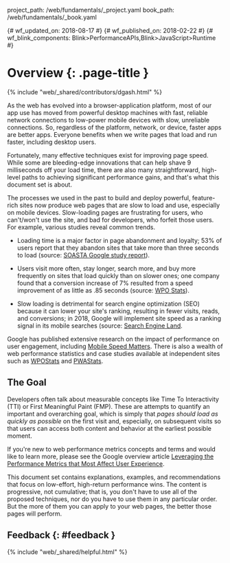 project_path: /web/fundamentals/_project.yaml
book_path: /web/fundamentals/_book.yaml

{# wf_updated_on: 2018-08-17 #}
{# wf_published_on: 2018-02-22 #}
{# wf_blink_components: Blink>PerformanceAPIs,Blink>JavaScript>Runtime #}

# Overview {: .page-title }

{% include "web/_shared/contributors/dgash.html" %}


As the web has evolved into a browser-application platform, most of our app use has moved from
powerful desktop machines with fast, reliable network connections to low-power mobile devices with
slow, unreliable connections. So, regardless of the platform, network, or device, faster apps are
better apps. Everyone benefits when we write pages that load and run faster, including desktop
users.

Fortunately, many effective techniques exist for improving page speed. While some are bleeding-edge
innovations that can help shave 9 milliseconds off your load time, there are also many
straightforward, high-level paths to achieving significant performance gains, and that's what this
document set is about.

The processes we used in the past to build and deploy powerful, feature-rich sites now produce web
pages that are slow to load and use, especially on mobile devices. Slow-loading pages are
frustrating for users, who can't/won't use the site, and bad for developers, who forfeit those
users. For example, various studies reveal common trends.

- Loading time is a major factor in page abandonment and loyalty; 53% of users report that they
abandon sites that take more than three seconds to load (source:
[SOASTA Google study report](https://soasta.com/blog/google-mobile-web-performance-study/)).

- Users visit more often, stay longer, search more, and buy more frequently on sites that load
quickly than on slower ones; one company found that a conversion increase of 7% resulted from a
speed improvement of as little as .85 seconds (source: [WPO Stats](https://wpostats.com/)).

- Slow loading is detrimental for search engine optimization (SEO) because it can lower your site's
ranking, resulting in fewer visits, reads, and conversions; in 2018, Google will implement site speed
as a ranking signal in its mobile searches (source:
[Search Engine Land](https://searchengineland.com/google-speed-update-page-speed-will-become-ranking-factor-mobile-search-289904).

Google has published extensive research on the impact of performance on user engagement, including
[Mobile Speed Matters](https://www.doubleclickbygoogle.com/articles/mobile-speed-matters/).
There is also a wealth of web performance statistics and case studies available at independent sites such as
[WPOStats](https://wpostats.com)
and
[PWAStats](https://www.pwastats.com).

## The Goal

Developers often talk about measurable concepts like Time To Interactivity (TTI) or First Meaningful
Paint (FMP). These are attempts to quantify an important and overarching goal, which is simply that
*pages should load as quickly as possible* on the first visit and, especially, on subsequent visits
so that users can access both content and behavior at the earliest possible moment.

If you're new to web performance metrics concepts and terms and would like to learn more,
please see the Google overview article
[Leveraging the Performance Metrics that Most Affect User Experience](/web/updates/2017/06/user-centric-performance-metrics).

This document set contains explanations, examples, and recommendations that focus on low-effort,
high-return performance wins. The content is progressive, not cumulative; that is, you don't have
to use all of the proposed techniques, nor do you have to use them in any particular order. But
the more of them you can apply to your web pages, the better those pages will perform.


## Feedback {: #feedback }

{% include "web/_shared/helpful.html" %}
